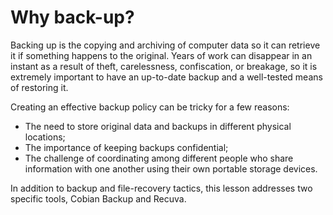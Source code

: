 [Title]: # (Porqué back-up?)
[Order]: # (0)

# Why back-up?

Backing up is the copying and archiving of computer data so it can retrieve it if something happens to the original. Years of work can disappear in an instant as a result of theft, carelessness, confiscation, or breakage, so it is extremely important to have an up-to-date backup and a well-tested means of restoring it.

Creating an effective backup policy can be tricky for a few reasons:

*   The need to store original data and backups in different physical locations;
*   The importance of keeping backups confidential;
*   The challenge of coordinating among different people who share information with one another using their own portable storage devices.

In addition to backup and file-recovery tactics, this lesson addresses two specific tools, Cobian Backup and Recuva.
